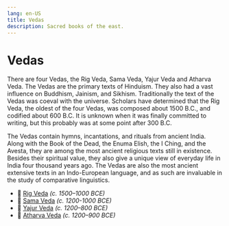 ```yaml
---
lang: en-US
title: Vedas
description: Sacred books of the east.
---
```


# Vedas

There are four Vedas, the Rig Veda, Sama Veda, Yajur Veda and Atharva Veda. The Vedas are the primary texts of Hinduism. They also had a vast influence on Buddhism, Jainism, and Sikhism. Traditionally the text of the Vedas was coeval with the universe. Scholars have determined that the Rig Veda, the oldest of the four Vedas, was composed about 1500 B.C., and codified about 600 B.C. It is unknown when it was finally committed to writing, but this probably was at some point after 300 B.C.

The Vedas contain hymns, incantations, and rituals from ancient India. Along with the Book of the Dead, the Enuma Elish, the I Ching, and the Avesta, they are among the most ancient religious texts still in existence. Besides their spiritual value, they also give a unique view of everyday life in India four thousand years ago. The Vedas are also the most ancient extensive texts in an Indo-European language, and as such are invaluable in the study of comparative linguistics.

- 📕 [Rig Veda](./rig-veda/index.md) <em>(c. 1500–1000 BCE)</em>
- 📕 [Sama Veda](./sama-veda/index.md) <em>(c. 1200-1000 BCE)</em>
- 📕 [Yajur Veda](./yajur-veda/index.md) <em>(c. 1200–800 BCE)</em>
- 📕 [Atharva Veda](./atharva-veda/index.md) <em>(c. 1200–900 BCE)</em>

